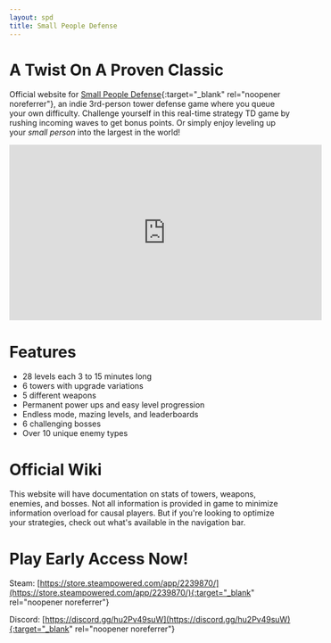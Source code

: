```yaml
---
layout: spd
title: Small People Defense
---
```


# A Twist On A Proven Classic

Official website for [Small People Defense](https://store.steampowered.com/app/2239870/){:target="_blank" rel="noopener noreferrer"}, an indie 3rd-person tower defense game where you queue your own difficulty. Challenge yourself in this real-time strategy TD game by rushing incoming waves to get bonus points. Or simply enjoy leveling up your *small person* into the largest in the world!

<iframe width="560" height="315" src="https://www.youtube.com/embed/iubqgNdi7Jg" title="YouTube video player" frameborder="0" allow="accelerometer; autoplay; clipboard-write; encrypted-media; gyroscope; picture-in-picture; web-share" allowfullscreen></iframe>

# Features

* 28 levels each 3 to 15 minutes long
* 6 towers with upgrade variations
* 5 different weapons
* Permanent power ups and easy level progression
* Endless mode, mazing levels, and leaderboards
* 6 challenging bosses
* Over 10 unique enemy types

# Official Wiki

This website will have documentation on stats of towers, weapons, enemies, and bosses. Not all information is provided in game to minimize information overload for causal players. But if you're looking to optimize your strategies, check out what's available in the navigation bar.

# Play Early Access Now!

Steam: [https://store.steampowered.com/app/2239870/](https://store.steampowered.com/app/2239870/){:target="_blank" rel="noopener noreferrer"}

Discord: [https://discord.gg/hu2Pv49suW](https://discord.gg/hu2Pv49suW){:target="_blank" rel="noopener noreferrer"}
